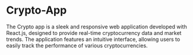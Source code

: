 # Crypto-App
The Crypto app is a sleek and responsive web application developed with React.js, designed to provide real-time cryptocurrency data and market trends. The application features an intuitive interface, allowing users to easily track the performance of various cryptocurrencies.
